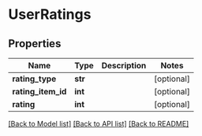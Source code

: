 # UserRatings

## Properties
Name | Type | Description | Notes
------------ | ------------- | ------------- | -------------
**rating_type** | **str** |  | [optional] 
**rating_item_id** | **int** |  | [optional] 
**rating** | **int** |  | [optional] 

[[Back to Model list]](../README.md#documentation-for-models) [[Back to API list]](../README.md#documentation-for-api-endpoints) [[Back to README]](../README.md)


